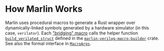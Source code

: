 # How Marlin Works

Marlin uses procedural macros to generate a Rust wrapper over dynamically-linked symbols generated by a hardware simulator (in this case, `verilator`).
Each ["bridging" macro](../reference/bridging-macros.md) calls the helper function [`build_verilated_struct`](https://docs.rs/marlin-verilog-macro-builder/latest/marlin_verilog_macro_builder/fn.build_verilated_struct.html) defined in the [`marlin-verilog-macro-builder`](https://docs.rs/marlin-verilog-macro-builder/latest/marlin_verilog_macro_builder/index.html) crate.
See also the formal interface in [`MacroArgs`](https://docs.rs/marlin-verilog-macro-builder/latest/marlin_verilog_macro_builder/struct.MacroArgs.html).
